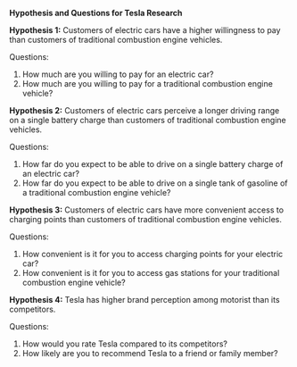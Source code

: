 

**Hypothesis and Questions for Tesla Research**

**Hypothesis 1:** 
Customers of electric cars have a higher willingness to pay than customers of traditional combustion engine vehicles.

Questions:
1. How much are you willing to pay for an electric car?
2. How much are you willing to pay for a traditional combustion engine vehicle?

**Hypothesis 2:** 
Customers of electric cars perceive a longer driving range on a single battery charge than customers of traditional combustion engine vehicles.

Questions:
1. How far do you expect to be able to drive on a single battery charge of an electric car?
2. How far do you expect to be able to drive on a single tank of gasoline of a traditional combustion engine vehicle?

**Hypothesis 3:** 
Customers of electric cars have more convenient access to charging points than customers of traditional combustion engine vehicles.

Questions:
1. How convenient is it for you to access charging points for your electric car?
2. How convenient is it for you to access gas stations for your traditional combustion engine vehicle?

**Hypothesis 4:** 
Tesla has higher brand perception among motorist than its competitors.

Questions:
1. How would you rate Tesla compared to its competitors?
2. How likely are you to recommend Tesla to a friend or family member?